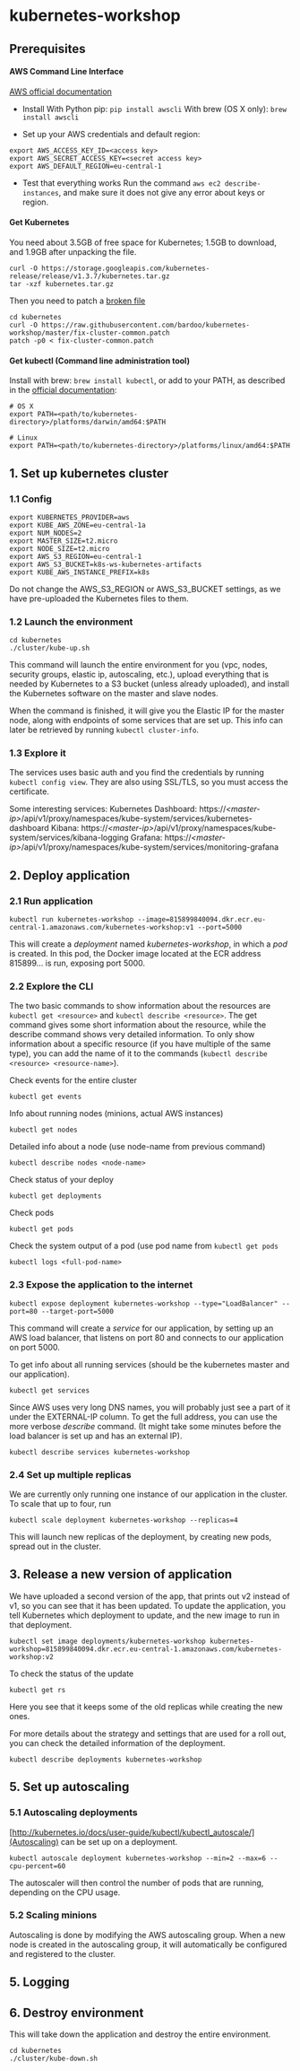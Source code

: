 # kubernetes-workshop

## Prerequisites
#### AWS Command Line Interface
[AWS official documentation](https://aws.amazon.com/cli/)

* Install
With Python pip: ```pip install awscli```
With brew (OS X only): ```brew install awscli```

* Set up your AWS credentials and default region:
```
export AWS_ACCESS_KEY_ID=<access key>
export AWS_SECRET_ACCESS_KEY=<secret access key>
export AWS_DEFAULT_REGION=eu-central-1
```

* Test that everything works
Run the command ```aws ec2 describe-instances```, and make sure it does not give any error about keys or region.

#### Get Kubernetes
You need about 3.5GB of free space for Kubernetes; 1.5GB to download, and 1.9GB after unpacking the file.
```
curl -O https://storage.googleapis.com/kubernetes-release/release/v1.3.7/kubernetes.tar.gz
tar -xzf kubernetes.tar.gz
```
Then you need to patch a [broken file](https://github.com/kubernetes/kubernetes/issues/30495)
```
cd kubernetes
curl -O https://raw.githubusercontent.com/bardoo/kubernetes-workshop/master/fix-cluster-common.patch
patch -p0 < fix-cluster-common.patch
```

#### Get kubectl (Command line administration tool)
Install with brew: ```brew install kubectl```, or add to your PATH, as described in the [official documentation](kubernetes.io/docs/getting-started-guides/aws/#command-line-administration-tool-kubectl):
```
# OS X
export PATH=<path/to/kubernetes-directory>/platforms/darwin/amd64:$PATH

# Linux
export PATH=<path/to/kubernetes-directory>/platforms/linux/amd64:$PATH
```

## 1. Set up kubernetes cluster
### 1.1 Config
```
export KUBERNETES_PROVIDER=aws
export KUBE_AWS_ZONE=eu-central-1a
export NUM_NODES=2
export MASTER_SIZE=t2.micro
export NODE_SIZE=t2.micro
export AWS_S3_REGION=eu-central-1
export AWS_S3_BUCKET=k8s-ws-kubernetes-artifacts
export KUBE_AWS_INSTANCE_PREFIX=k8s
```
Do not change the AWS_S3_REGION or AWS_S3_BUCKET settings, as we have pre-uploaded the Kubernetes files to them.
### 1.2 Launch the environment
```
cd kubernetes
./cluster/kube-up.sh
```
This command will launch the entire environment for you (vpc, nodes, security groups, elastic ip, autoscaling, etc.), upload everything that is needed by Kubernetes to a S3 bucket (unless already uploaded), and install the Kubernetes software on the master and slave nodes.

When the command is finished, it will give you the Elastic IP for the master node, along with endpoints of some services that are set up. This info can later be retrieved by running ```kubectl cluster-info```.
### 1.3 Explore it
The services uses basic auth and you find the credentials by running ```kubectl config view```. They are also using SSL/TLS, so you must access the certificate. 

Some interesting services:
Kubernetes Dashboard: https://*\<master-ip\>*/api/v1/proxy/namespaces/kube-system/services/kubernetes-dashboard
Kibana: https://*\<master-ip\>*/api/v1/proxy/namespaces/kube-system/services/kibana-logging
Grafana: https://*\<master-ip\>*/api/v1/proxy/namespaces/kube-system/services/monitoring-grafana

## 2. Deploy application
### 2.1 Run application
```
kubectl run kubernetes-workshop --image=815899840094.dkr.ecr.eu-central-1.amazonaws.com/kubernetes-workshop:v1 --port=5000
```
This will create a *deployment* named *kubernetes-workshop*, in which a *pod* is created. In this pod, the Docker image located at the ECR address 815899... is run, exposing port 5000.

### 2.2 Explore the CLI
The two basic commands to show information about the resources are ```kubectl get <resource>``` and ```kubectl describe <resource>```. The get command gives some short information about the resource, while the describe command shows very detailed information.
To only show information about a specific resource (if you have multiple of the same type), you can add the name of it to the commands (```kubectl describe <resource> <resource-name>```).

Check events for the entire cluster
```
kubectl get events
```

Info about running nodes (minions, actual AWS instances)
```
kubectl get nodes
```

Detailed info about a node (use node-name from previous command)
```
kubectl describe nodes <node-name>
```

Check status of your deploy
```
kubectl get deployments
```

Check pods
```
kubectl get pods
```

Check the system output of a pod (use pod name from ```kubectl get pods```
```
kubectl logs <full-pod-name>
```

### 2.3 Expose the application to the internet
```
kubectl expose deployment kubernetes-workshop --type="LoadBalancer" --port=80 --target-port=5000
```
This command will create a *service* for our application, by setting up an AWS load balancer, that listens on port 80 and connects to our application on port 5000.

To get info about all running services (should be the kubernetes master and our application).
```
kubectl get services
```
Since AWS uses very long DNS names, you will probably just see a part of it under the EXTERNAL-IP column. To get the full address, you can use the more verbose *describe* command. (It might take some minutes before the load balancer is set up and has an external IP).
```
kubectl describe services kubernetes-workshop
```

### 2.4 Set up multiple replicas
We are currently only running one instance of our application in the cluster. To scale that up to four, run
```
kubectl scale deployment kubernetes-workshop --replicas=4
```
This will launch new replicas of the deployment, by creating new pods, spread out in the cluster.

## 3. Release a new version of application
We have uploaded a second version of the app, that prints out v2 instead of v1, so you can see that it has been updated.
To update the application, you tell Kubernetes which deployment to update, and the new image to run in that deployment.
```
kubectl set image deployments/kubernetes-workshop kubernetes-workshop=815899840094.dkr.ecr.eu-central-1.amazonaws.com/kubernetes-workshop:v2
```

To check the status of the update
```
kubectl get rs
```
Here you see that it keeps some of the old replicas while creating the new ones.

For more details about the strategy and settings that are used for a roll out, you can check the detailed information of the deployment.
```
kubectl describe deployments kubernetes-workshop
```

## 5. Set up autoscaling

### 5.1 Autoscaling deployments
[http://kubernetes.io/docs/user-guide/kubectl/kubectl_autoscale/](Autoscaling) can be set up on a deployment.
```
kubectl autoscale deployment kubernetes-workshop --min=2 --max=6 --cpu-percent=60
```
The autoscaler will then control the number of pods that are running, depending on the CPU usage.

### 5.2 Scaling minions
Autoscaling is done by modifying the AWS autoscaling group. When a new node is created in the autoscaling group, it will automatically be configured and registered to the cluster.

## 5. Logging

## 6. Destroy environment
This will take down the application and destroy the entire environment.
```
cd kubernetes
./cluster/kube-down.sh
```